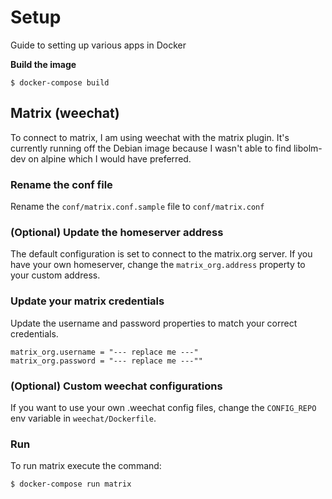 # Setup
Guide to setting up various apps in Docker

**Build the image**
```
$ docker-compose build
```

## Matrix (weechat)
To connect to matrix, I am using weechat with the matrix plugin. It's currently running
off the Debian image because I wasn't able to find libolm-dev on alpine which I would have preferred.

### Rename the conf file
Rename the `conf/matrix.conf.sample` file to `conf/matrix.conf`

### (Optional) Update the homeserver address
The default configuration is set to connect to the matrix.org server. If you have
your own homeserver, change the `matrix_org.address` property to your custom address.

### Update your matrix credentials
Update the username and password properties to match your correct credentials.
```
matrix_org.username = "--- replace me ---"
matrix_org.password = "--- replace me ---""
```

### (Optional) Custom weechat configurations
If you want to use your own .weechat config files, change the `CONFIG_REPO` env variable in `weechat/Dockerfile`.

### Run
To run matrix execute the command:
```bash
$ docker-compose run matrix
```
